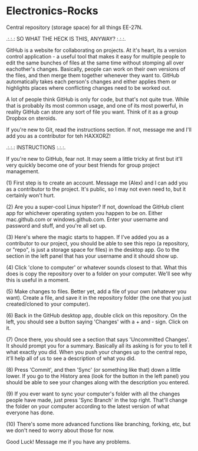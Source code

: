 Electronics-Rocks
=================

Central repository (storage space) for all things EE-27N.

.:.:.: SO WHAT THE HECK IS THIS, ANYWAY? :.:.:.

GitHub is a website for collaborating on projects.  At it's heart, its a version control application - a useful tool that makes it easy for multiple people to edit the same bunches of files at the same time without stomping all over eachother's changes.  Basically, people can work on their own versions of the files, and then merge them together whenever they want to.  GitHub automatically takes each person's changes and either applies them or highlights places where conflicting changes need to be worked out.

A lot of people think GitHub is only for code, but that's not quite true.  While that is probably its most common usage, and one of its most powerful, in reality GitHub can store any sort of file you want.  Think of it as a group Dropbox on steroids.

If you're new to Git, read the instructions section.  If not, message me and I'll add you as a contributor for teh HAXXORZ!

.:.:.: INSTRUCTIONS :.:.:.
 
 If you're new to GitHub, fear not.  It may seem a little tricky at first but it'll very quickly become one of your best friends for group project management.
 
(1) First step is to create an account.  Message me (Alex) and I can add you as a contributor to the project.  It's public, so I may not even need to, but it certainly won't hurt.

(2) Are you a super-cool Linux hipster?  If not, download the GitHub client app for whichever operating system you happen to be on.  Either mac.github.com or windows.github.com.  Enter your username and password and stuff, and you're all set up.

(3) Here's where the magic starts to happen.  If I've added you as a contributor to our project, you should be able to see this repo (a repository, or "repo", is just a storage space for files) in the desktop app.  Go to the section in the left panel that has your username and it should show up.

(4) Click 'clone to computer' or whatever sounds closest to that.  What this does is copy the repository over to a folder on your computer.  We'll see why this is useful in a moment.

(5) Make changes to files.  Better yet, add a file of your own (whatever you want).  Create a file, and save it in the repository folder (the one that you just created/cloned to your computer).

(6) Back in the GitHub desktop app, double click on this repository.  On the left, you should see a button saying 'Changes' with a + and - sign.  Click on it.

(7) Once there, you should see a section that says 'Uncommitted Changes'.  It should prompt you for a summary.  Basically all its asking is for you to tell it what exactly you did.  When you push your changes up to the central repo, it'll help all of us to see a description of what you did.

(8) Press 'Commit', and then 'Sync' (or something like that) down a little lower.  If you go to the History area (look for the button in the left panel) you should be able to see your changes along with the description you entered.

(9) If you ever want to sync your computer's folder with all the changes people have made, just press 'Sync Branch' in the top right.  That'll change the folder on your computer according to the latest version of what everyone has done.

(10) There's some more advanced functions like branching, forking, etc, but we don't need to worry about those for now.

Good Luck!  Message me if you have any problems.
